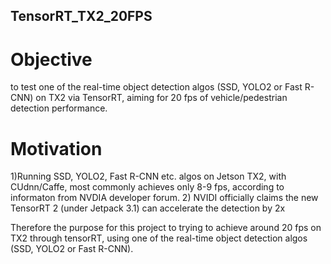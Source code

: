 ## TensorRT_TX2_20FPS

# Objective 
to test one of the real-time object detection algos (SSD, YOLO2 or Fast R-CNN) on TX2 via TensorRT, aiming for 20 fps of vehicle/pedestrian detection performance.

# Motivation
1)Running SSD, YOLO2, Fast R-CNN etc. algos on Jetson TX2, with CUdnn/Caffe, most commonly achieves only 8-9 fps, according to informaton from NVDIA developer forum. 
2) NVIDI officially claims the new TensorRT 2 (under Jetpack 3.1) can accelerate the detection by 2x

Therefore the purpose for this project to trying to achieve around 20 fps on TX2 through tensorRT, using one of the real-time object detection algos (SSD, YOLO2 or Fast R-CNN).  
